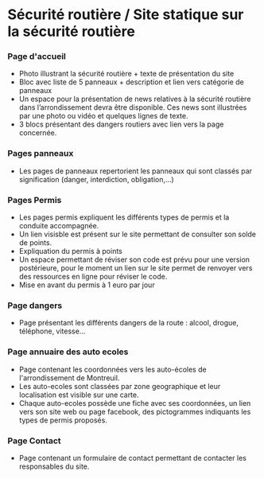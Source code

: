 # Sécurité routière / Site statique sur la sécurité  routière

### Page d'accueil

* Photo illustrant la sécurité routière + texte de présentation du site
* Bloc avec liste de 5 panneaux + description et lien vers catégorie de panneaux
* Un espace pour la présentation de news relatives à la sécurité routière dans l’arrondissement devra être disponible. Ces news sont illustrées par une photo ou vidéo et quelques lignes de texte.
* 3 blocs présentant des dangers routiers avec lien vers la page concernée.

### Pages panneaux

* Les pages de panneaux repertorient les panneaux qui sont classés par signification (danger, interdiction, obligation,...)

### Pages Permis

* Les pages permis expliquent les différents types de permis et la conduite accompagnée.
* Un lien visisble est présent sur le site permettant de consulter son solde de points.
* Expliquation du permis à points
* Un espace permettant de réviser son code est prévu pour une version postérieure, pour le moment un lien sur le site permet de renvoyer vers des ressources en ligne pour réviser le code.
* Mise en avant du permis à 1 euro par jour

### Page dangers

* Page présentant les différents dangers de la route : alcool, drogue, téléphone, vitesse...

### Page annuaire des auto ecoles

* Page contenant les coordonnées vers les auto-écoles de l'arrondissement de Montreuil.
* Les auto-ecoles sont classées par zone geographique et leur localisation est visible sur une carte.
* Chaque auto-ecoles possède une fiche avec ses coordonnées, un lien vers son site web ou page facebook, des pictogrammes indiquants les types de permis proposés.


### Page Contact

* Page contenant un formulaire de contact permettant de contacter les responsables du site.

